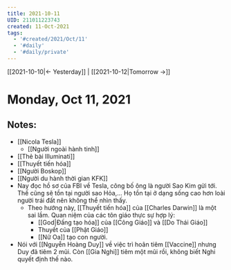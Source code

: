 ```yaml
---
title: 2021-10-11
UID: 211011223743
created: 11-Oct-2021
tags:
  - '#created/2021/Oct/11'
  - '#daily'
  - '#daily/private'
---
```

[[2021-10-10|<- Yesterday]] | [[2021-10-12|Tomorrow ->]]
# Monday, Oct 11, 2021

## Notes:
- [[Nicola Tesla]]
	- [[Người ngoài hành tinh]]
- [[Thẻ bài Illuminati]]
- [[Thuyết tiến hóa]]
- [[Người Boskop]]
- [[Người du hành thời gian KFK]]
- Nay đọc hồ sơ của FBI về Tesla, công bố ông là người Sao Kim gửi tới. Thế cũng sẽ tồn tại người sao Hỏa,... Họ tồn tại ở dạng sống cao hơn loài người trái đất nên không thể nhìn thấy.
	- Theo hướng này, [[Thuyết tiến hóa]] của [[Charles Darwin]] là một sai lầm. Quan niệm của các tôn giáo thực sự hợp lý:
		- [[God|Đấng tạo hóa]] của [[Công Giáo]] và [[Do Thái Giáo]]
		- Thuyết của [[Phật Giáo]]
		- [[Nữ Oa]] tạo con người.
- Nói với [[Nguyễn Hoàng Duy]] về việc trì hoãn tiêm [[Vaccine]] nhưng Duy đã tiêm 2 mũi. Còn [[Gia Nghi]] tiêm một mũi rồi, không biết Nghi quyết định thế nào.

